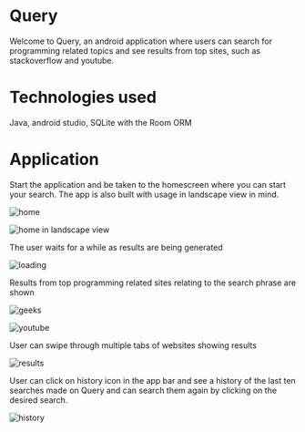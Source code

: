 # Query

Welcome to Query, an android application where users can search for programming related topics and see results from top sites, such as stackoverflow and youtube.

# Technologies used

Java, android studio, SQLite with the Room ORM

# Application

Start the application and be taken to the homescreen where you can start your search. The app is also built with usage in landscape view in mind.

![home](images/home.jpg?raw=true) 

![home in landscape view](images/land.jpg?raw=true)

The user waits for a while as results are being generated

![loading](images/loading.jpg?raw=true)

Results from top programming related sites relating to the search phrase are shown

![geeks](images/geeks.jpg?raw=true)

![youtube](images/youtube.jpg?raw=true)

User can swipe through multiple tabs of websites showing results

![results](images/results.jpg?raw=true)

User can click on history icon in the app bar and see a history of the last ten searches made on Query and can search them again by clicking on the desired search.

![history](images/history.jpg?raw=true)

